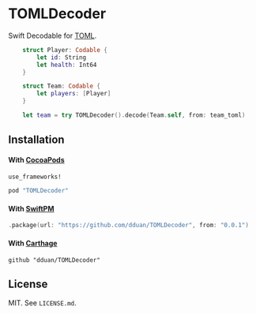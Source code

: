 # TOMLDecoder

Swift Decodable for [TOML](https://github.com/toml-lang/toml).

```swift
    struct Player: Codable {
        let id: String
        let health: Int64
    }

    struct Team: Codable {
        let players: [Player]
    }

    let team = try TOMLDecoder().decode(Team.self, from: team_toml)
```

## Installation

#### With [CocoaPods](http://cocoapods.org/)

```ruby
use_frameworks!

pod "TOMLDecoder"
```

#### With [SwiftPM](https://swift.org/package-manager)

```swift
.package(url: "https://github.com/dduan/TOMLDecoder", from: "0.0.1")
```

#### With [Carthage](https://github.com/Carthage/Carthage)

```
github "dduan/TOMLDecoder"
```

## License

MIT. See `LICENSE.md`.
